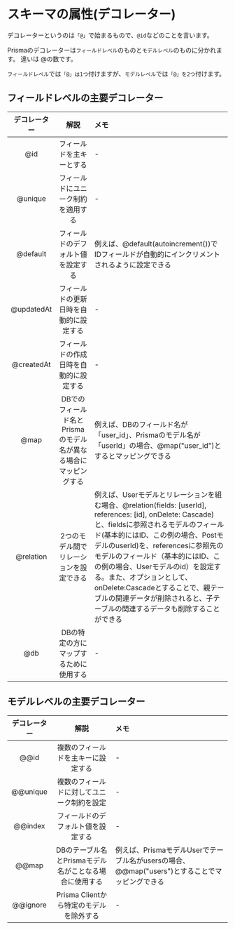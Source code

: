 # スキーマの属性(デコレーター)

デコレーターというのは`「@」`で始まるもので、`@id`などのことを言います。

Prismaのデコレーターは`フィールドレベル`のものと`モデルレベル`のものに分かれます。
違いは @の数です。

`フィールドレベル`では`「@」は1つ`付けますが、`モデルレベル`では`「@」を2つ`付けます。

## フィールドレベルの主要デコレーター

| デコレーター | 解説 | メモ |
| :--------: | :--------: | :-------- |
| @id | フィールドを主キーとする | - |
| @unique | フィールドにユニーク制約を適用する | - |
| @default | フィールドのデフォルト値を設定する | 例えば、@default(autoincrement())でIDフィールドが自動的にインクリメントされるように設定できる |
| @updatedAt | フィールドの更新日時を自動的に設定する | - |
| @createdAt | フィールドの作成日時を自動的に設定する | - |
| @map | DBでのフィールド名とPrismaのモデル名が異なる場合にマッピングする | 例えば、DBのフィールド名が「user_id」、Prismaのモデル名が「userId」の場合、@map("user_id")とするとマッピングできる |
| @relation | 2つのモデル間でリレーションを設定できる | 例えば、Userモデルとリレーションを組む場合、@relation(fields: [userId], references: [id], onDelete: Cascade) と、fieldsに参照されるモデルのフィールド(基本的にはID、この例の場合、PostモデルのuserId)を、referencesに参照先のモデルのフィールド（基本的にはID、この例の場合、Userモデルのid）を設定する。また、オプションとして、onDelete:Cascadeとすることで、親テーブルの関連データが削除されると、子テーブルの関連するデータも削除することができる |
| @db | DBの特定の方にマップするために使用する | - |


## モデルレベルの主要デコレーター

| デコレーター | 解説 | メモ |
| :--------: | :--------: | :-------- |
| @@id | 複数のフィールドを主キーに設定する | - |
| @@unique | 複数のフィールドに対してユニーク制約を設定 | - |
| @@index | フィールドのデフォルト値を設定する | - |
| @@map | DBのテーブル名とPrismaモデル名がことなる場合に使用する | 例えば、PrismaモデルUserでテーブル名がusersの場合、@@map("users")とすることでマッピングできる |
| @@ignore | Prisma Clientから特定のモデルを除外する | - |

